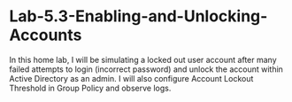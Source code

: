 # Lab-5.3-Enabling-and-Unlocking-Accounts
In this home lab, I will be simulating a locked out user account after many failed attempts to login (incorrect password) and unlock the account within Active Directory as an admin. I will also configure Account Lockout Threshold in Group Policy and observe logs.
